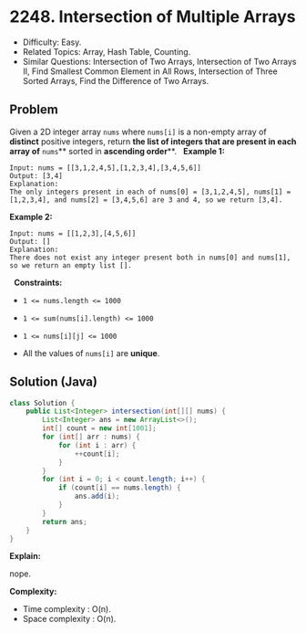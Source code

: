 # 2248. Intersection of Multiple Arrays

- Difficulty: Easy.
- Related Topics: Array, Hash Table, Counting.
- Similar Questions: Intersection of Two Arrays, Intersection of Two Arrays II, Find Smallest Common Element in All Rows, Intersection of Three Sorted Arrays, Find the Difference of Two Arrays.

## Problem

Given a 2D integer array ```nums``` where ```nums[i]``` is a non-empty array of **distinct** positive integers, return **the list of integers that are present in **each array** of** ```nums```** sorted in **ascending order****.
 
**Example 1:**

```
Input: nums = [[3,1,2,4,5],[1,2,3,4],[3,4,5,6]]
Output: [3,4]
Explanation: 
The only integers present in each of nums[0] = [3,1,2,4,5], nums[1] = [1,2,3,4], and nums[2] = [3,4,5,6] are 3 and 4, so we return [3,4].
```

**Example 2:**

```
Input: nums = [[1,2,3],[4,5,6]]
Output: []
Explanation: 
There does not exist any integer present both in nums[0] and nums[1], so we return an empty list [].
```

 
**Constraints:**


	
- ```1 <= nums.length <= 1000```
	
- ```1 <= sum(nums[i].length) <= 1000```
	
- ```1 <= nums[i][j] <= 1000```
	
- All the values of ```nums[i]``` are **unique**.



## Solution (Java)

```java
class Solution {
    public List<Integer> intersection(int[][] nums) {
        List<Integer> ans = new ArrayList<>();
        int[] count = new int[1001];
        for (int[] arr : nums) {
            for (int i : arr) {
                ++count[i];
            }
        }
        for (int i = 0; i < count.length; i++) {
            if (count[i] == nums.length) {
                ans.add(i);
            }
        }
        return ans;
    }
}
```

**Explain:**

nope.

**Complexity:**

* Time complexity : O(n).
* Space complexity : O(n).

